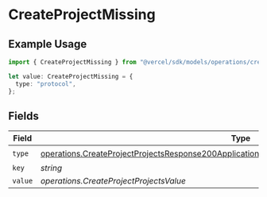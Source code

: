 # CreateProjectMissing

## Example Usage

```typescript
import { CreateProjectMissing } from "@vercel/sdk/models/operations/createproject.js";

let value: CreateProjectMissing = {
  type: "protocol",
};
```

## Fields

| Field                                                                                                                                                                                                                | Type                                                                                                                                                                                                                 | Required                                                                                                                                                                                                             | Description                                                                                                                                                                                                          |
| -------------------------------------------------------------------------------------------------------------------------------------------------------------------------------------------------------------------- | -------------------------------------------------------------------------------------------------------------------------------------------------------------------------------------------------------------------- | -------------------------------------------------------------------------------------------------------------------------------------------------------------------------------------------------------------------- | -------------------------------------------------------------------------------------------------------------------------------------------------------------------------------------------------------------------- |
| `type`                                                                                                                                                                                                               | [operations.CreateProjectProjectsResponse200ApplicationJSONResponseBodySecurityFirewallRoutesType](../../models/operations/createprojectprojectsresponse200applicationjsonresponsebodysecurityfirewallroutestype.md) | :heavy_check_mark:                                                                                                                                                                                                   | N/A                                                                                                                                                                                                                  |
| `key`                                                                                                                                                                                                                | *string*                                                                                                                                                                                                             | :heavy_minus_sign:                                                                                                                                                                                                   | N/A                                                                                                                                                                                                                  |
| `value`                                                                                                                                                                                                              | *operations.CreateProjectProjectsValue*                                                                                                                                                                              | :heavy_minus_sign:                                                                                                                                                                                                   | N/A                                                                                                                                                                                                                  |